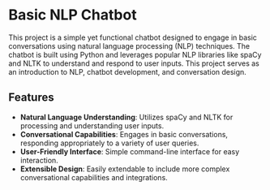# Basic NLP Chatbot

This project is a simple yet functional chatbot designed to engage in basic conversations using natural language processing (NLP) techniques. The chatbot is built using Python and leverages popular NLP libraries like spaCy and NLTK to understand and respond to user inputs. This project serves as an introduction to NLP, chatbot development, and conversation design.

## Features

- **Natural Language Understanding**: Utilizes spaCy and NLTK for processing and understanding user inputs.
- **Conversational Capabilities**: Engages in basic conversations, responding appropriately to a variety of user queries.
- **User-Friendly Interface**: Simple command-line interface for easy interaction.
- **Extensible Design**: Easily extendable to include more complex conversational capabilities and integrations.
